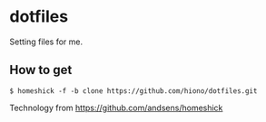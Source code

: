 dotfiles
========

Setting files for me.

## How to get

`
$ homeshick -f -b clone https://github.com/hiono/dotfiles.git
`

Technology from https://github.com/andsens/homeshick